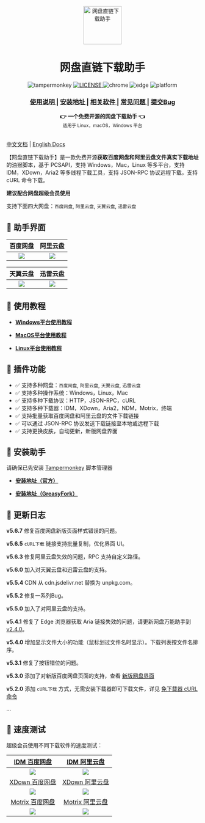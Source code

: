 <p align="center">
  <a href="https://www.youxiaohou.com" title="点击访问">
    <img width="100" height="100" src="https://www.youxiaohou.com/logo.png" alt="网盘直链下载助手">
  </a>
</p>

<h1 align="center">网盘直链下载助手</h1>

<p align="center">
  <img src="https://img.shields.io/badge/TamperMonkey-v4.13-brightgreen.svg?style=flat-square" alt="tampermonkey">
  <a href="LICENSE">
    <img src="https://img.shields.io/badge/license-AGPLv3.0-lightgrey.svg?style=flat-square" alt="LICENSE">
  </a>
  <img src="https://img.shields.io/badge/Chrome-≥76.0-brightgreen.svg?style=flat-square" alt="chrome">
  <img src="https://img.shields.io/badge/Edge-≥88.0-brightgreen.svg?style=flat-square" alt="edge">
  <img src="https://img.shields.io/badge/Platform-Windows%20%7C%20Mac%20%7C%20Linux-blue.svg?style=flat-square" alt="platform">
</p>

<div align="center">
  <h3>
    <a href="https://www.youxiaohou.com">
      使用说明
    </a>
    <span> | </span>
    <a href="https://www.youxiaohou.com/install.html">
      安装地址
    </a>
    <span> | </span>
    <a href="https://www.youxiaohou.com/download.html">
      相关软件
    </a>
    <span> | </span>
    <a href="https://www.youxiaohou.com/zh-cn/question.html">
      常见问题
    </a>
    <span> | </span>
    <a href="https://github.com/syhyz1990/baiduyun/issues">
      提交Bug
    </a>
  </h3>
</div>

<div align="center">
  <strong>👉 一个免费开源的网盘下载助手 👈</strong><br>
  <sub>适用于 Linux，macOS，Windows 平台</sub>
</div>
<br>

[中文文档](README.md) | [English Docs](README_EN.md)

【网盘直链下载助手】是一款免费开源**获取百度网盘和阿里云盘文件真实下载地址**的油猴脚本，基于 PCSAPI，支持 Windows，Mac，Linux 等多平台，支持 IDM，XDown，Aria2 等多线程下载工具，支持 JSON-RPC 协议远程下载，支持 cURL 命令下载。

**建议配合网盘超级会员使用**

支持下面四大网盘：`百度网盘`, `阿里云盘`, `天翼云盘`, `迅雷云盘`

## 🎨 助手界面

|  百度网盘 |  阿里云盘 |
|:---:|:---:|
| ![](https://vkceyugu.cdn.bspapp.com/VKCEYUGU-0d8c17ea-3b18-45d5-bf2f-64e5c812dfc9/b64df172-4610-455c-8fbc-d5327753b9da.gif)  | ![](https://vkceyugu.cdn.bspapp.com/VKCEYUGU-0d8c17ea-3b18-45d5-bf2f-64e5c812dfc9/f24a0253-4fbc-4b51-8dba-b96efa92f5e8.gif)  |

| 天翼云盘 | 迅雷云盘 |
|:---:|:---:|
| ![](https://vkceyugu.cdn.bspapp.com/VKCEYUGU-0d8c17ea-3b18-45d5-bf2f-64e5c812dfc9/09202ae1-beab-4ff9-9c35-cd45462c08d6.gif)  | ![](https://vkceyugu.cdn.bspapp.com/VKCEYUGU-0d8c17ea-3b18-45d5-bf2f-64e5c812dfc9/1f620519-23c6-4cfb-9f54-b98ef4f01d11.gif)  |

## 📖 使用教程

- **[Windows平台使用教程](https://www.youxiaohou.com/zh-cn/windows/)**

- **[MacOS平台使用教程](https://www.youxiaohou.com/zh-cn/mac/)**

- **[Linux平台使用教程](https://www.youxiaohou.com/zh-cn/linux/)**

## 🔧 插件功能

- ✅ 支持多种网盘：`百度网盘`, `阿里云盘`, `天翼云盘`, `迅雷云盘`
- ✅ 支持多种操作系统：Windows，Linux，Mac
- ✅ 支持多种下载协议：HTTP，JSON-RPC，cURL
- ✅ 支持多种下载器：IDM，XDown，Aria2，NDM，Motrix，终端
- ✅ 支持批量获取百度网盘和阿里云盘的文件下载链接
- ✅ 可以通过 JSON-RPC 协议发送下载链接至本地或远程下载
- ✅ 支持更换皮肤，自动更新，新版网盘界面

## 💽 安装助手

请确保已先安装 [Tampermonkey](http://pan.youxiaohou.com/down) 脚本管理器

- **[安装地址（官方）](https://www.youxiaohou.com/install.html)**

- **[安装地址（GreasyFork）](https://greasyfork.org/zh-CN/scripts/436446)**

## 📝 更新日志

**v5.6.7** 修复百度网盘新版页面样式错误的问题。

**v5.6.5** `cURL下载` 链接支持批量复制，优化界面 UI。

**v5.6.3** 修复阿里云盘失效的问题，RPC 支持自定义路径。

**v5.6.0** 加入对天翼云盘和迅雷云盘的支持。

**v5.5.4** CDN 从 cdn.jsdelivr.net 替换为 unpkg.com。

**v5.5.2** 修复一系列Bug。

**v5.5.0** 加入了对阿里云盘的支持。

**v5.4.1** 修复了 Edge 浏览器获取 Aria 链接失效的问题，请更新网盘万能助手到 [v2.4.0](https://www.youxiaohou.com/zh-cn/assistant)。

**v5.4.0** 增加显示文件大小的功能（鼠标划过文件名时显示）。下载列表按文件名排序。

**v5.3.1** 修复了按钮错位的问题。

**v5.3.0** 添加了对新版百度网盘页面的支持，查看 [新版网盘界面](https://pan.baidu.com/disk/main)

**v5.2.0** 添加 `cURL下载` 方式，无需安装下载器即可下载文件，详见 [免下载器 cURL命令](/zh-cn/curl)

...

## 🚀 速度测试

超级会员使用不同下载软件的速度测试：

| [IDM 百度网盘](http://pan.youxiaohou.com/down)  | [IDM 阿里云盘](http://pan.youxiaohou.com/down) |
|:-------------------------------------------------:|:-----------------------------------------------:|
| ![](https://cdn.jsdelivr.net/gh/youxiaohou/img/5fPhsmidwInJrvq.gif)  | ![](https://cdn.jsdelivr.net/gh/youxiaohou/img/202112011659864.gif)         |
| [XDown 百度网盘](http://pan.youxiaohou.com/down) | [XDown 阿里云盘](http://pan.youxiaohou.com/down) |
| ![](https://cdn.jsdelivr.net/gh/youxiaohou/img/Sp7J2xTlBgLhdNQ.gif) | ![](https://cdn.jsdelivr.net/gh/youxiaohou/img/202112011735743.gif) |
| [Motrix 百度网盘](http://pan.youxiaohou.com/down) | [Motrix 阿里云盘](http://pan.youxiaohou.com/down)  |
| ![](https://cdn.jsdelivr.net/gh/youxiaohou/img/dH5c2sLtCVjfrUm.gif) | ![](https://cdn.jsdelivr.net/gh/youxiaohou/img/202112011743905.gif) |
